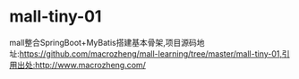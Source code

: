 # mall-tiny-01
mall整合SpringBoot+MyBatis搭建基本骨架,项目源码地址:https://github.com/macrozheng/mall-learning/tree/master/mall-tiny-01,引用出处:http://www.macrozheng.com/
